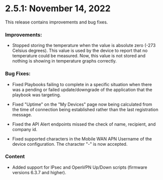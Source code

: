 # 2.5.1: November 14, 2022

This release contains improvements and bug fixes.

### Improvements:

* Stopped storing the temperature when the value is absolute zero (-273 Celsius degrees). This value is used by the device to report that no temperature could be measured. Now, this value is not stored and nothing is showing in temperature graphs correctly.

### Bug Fixes: 

* Fixed Playbooks failing to complete in a specific situation when there was a pending or failed update/downgrade of the application that the playbook was targeting.

* Fixed "Uptime" on the "My Devices" page now being calculated from the time of connection being established rather than the last registration message.

* Fixed the API Alert endpoints missed the check of name, recipient, and company id.

* Fixed supported characters in the Mobile WAN APN Username of the device configuration. The character "-" is now accepted.

### Content

* Added support for IPsec and OpenVPN Up/Down scripts (firmware versions 6.3.7 and higher).